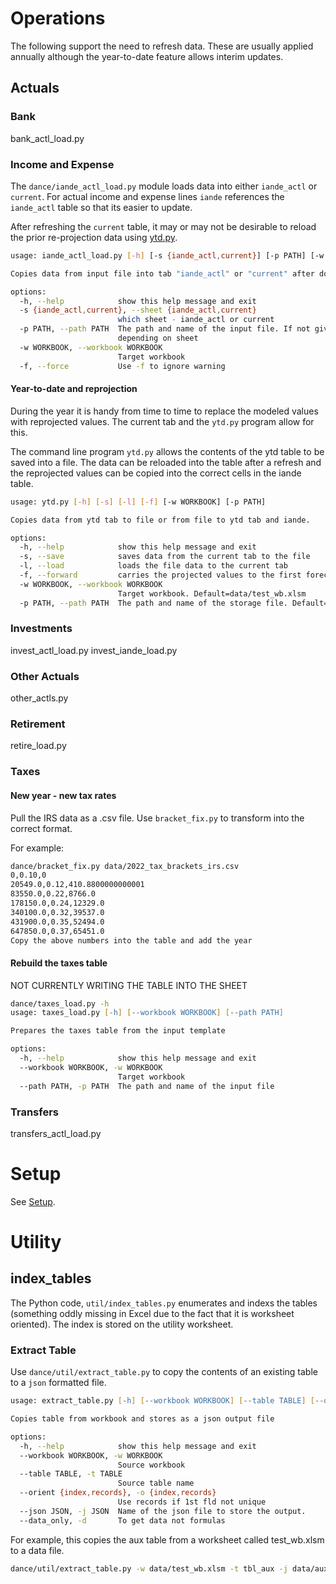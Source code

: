 # Operations

The following support the need to refresh data. These are usually applied annually although the year-to-date feature allows interim updates.

## Actuals

### Bank 
bank_actl_load.py

### Income and Expense

The `dance/iande_actl_load.py` module loads data into either `iande_actl` or `current`.  For actual income and expense lines `iande` references the `iande_actl` table so that its easier to update.  

After refreshing the `current` table, it may or may not be desirable to reload the prior re-projection data using [ytd.py](#year-to-date).

```bash
usage: iande_actl_load.py [-h] [-s {iande_actl,current}] [-p PATH] [-w WORKBOOK] [-f]

Copies data from input file into tab "iande_actl" or "current" after doing some checks.

options:
  -h, --help            show this help message and exit
  -s {iande_actl,current}, --sheet {iande_actl,current}
                        which sheet - iande_actl or current
  -p PATH, --path PATH  The path and name of the input file. If not given will use "data/iande.tsv" or "data/iande_ytd.tsv"
                        depending on sheet
  -w WORKBOOK, --workbook WORKBOOK
                        Target workbook
  -f, --force           Use -f to ignore warning
```

#### Year-to-date and reprojection

During the year it is handy from time to time to replace the modeled values with reprojected values. The current tab and the `ytd.py` program allow for this.

The command line program `ytd.py` allows the contents of the ytd table to be saved into a file.  The data can be reloaded into the table after a refresh and the reprojected values can be copied into the correct cells in the iande table.

``` bash
usage: ytd.py [-h] [-s] [-l] [-f] [-w WORKBOOK] [-p PATH]

Copies data from ytd tab to file or from file to ytd tab and iande.

options:
  -h, --help            show this help message and exit
  -s, --save            saves data from the current tab to the file
  -l, --load            loads the file data to the current tab
  -f, --forward         carries the projected values to the first forecast year in the iande table
  -w WORKBOOK, --workbook WORKBOOK
                        Target workbook. Default=data/test_wb.xlsm
  -p PATH, --path PATH  The path and name of the storage file. Default=./data/ytd_data.json
```


### Investments

invest_actl_load.py
invest_iande_load.py

### Other Actuals

other_actls.py

### Retirement

retire_load.py

### Taxes

#### New year - new tax rates

Pull the IRS data as a .csv file. Use `bracket_fix.py` to transform into the correct format.

For example:

```zsh
dance/bracket_fix.py data/2022_tax_brackets_irs.csv 
0,0.10,0
20549.0,0.12,410.8800000000001
83550.0,0.22,8766.0
178150.0,0.24,12329.0
340100.0,0.32,39537.0
431900.0,0.35,52494.0
647850.0,0.37,65451.0
Copy the above numbers into the table and add the year
```

#### Rebuild the taxes table

NOT CURRENTLY WRITING THE TABLE INTO THE SHEET

```zsh
dance/taxes_load.py -h      
usage: taxes_load.py [-h] [--workbook WORKBOOK] [--path PATH]

Prepares the taxes table from the input template

options:
  -h, --help            show this help message and exit
  --workbook WORKBOOK, -w WORKBOOK
                        Target workbook
  --path PATH, -p PATH  The path and name of the input file
```


### Transfers

transfers_actl_load.py

# Setup

See [Setup](./setup.md).

# Utility

## index_tables

The Python code, `util/index_tables.py` enumerates and indexs the tables (something oddly missing in Excel due to the fact that it is worksheet oriented). The index is stored on the utility worksheet.

### Extract Table

Use `dance/util/extract_table.py` to copy the contents of an existing table to a `json` formatted file.

```zsh
usage: extract_table.py [-h] [--workbook WORKBOOK] [--table TABLE] [--orient {index,records}] [--json JSON] [--data_only]

Copies table from workbook and stores as a json output file

options:
  -h, --help            show this help message and exit
  --workbook WORKBOOK, -w WORKBOOK
                        Source workbook
  --table TABLE, -t TABLE
                        Source table name
  --orient {index,records}, -o {index,records}
                        Use records if 1st fld not unique
  --json JSON, -j JSON  Name of the json file to store the output.
  --data_only, -d       To get data not formulas
```


For example, this copies the aux table from a worksheet called test_wb.xlsm to a data file.

```zsh
dance/util/extract_table.py -w data/test_wb.xlsm -t tbl_aux -j data/aux.json -o records
```